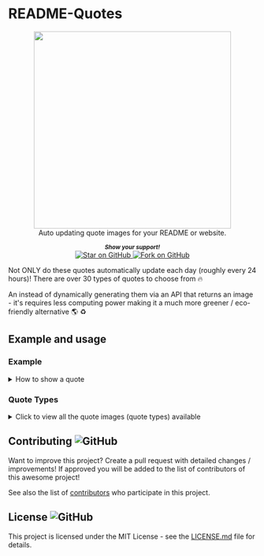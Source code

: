 # README-Quotes

<div align="center">
<a href="https://github.com/MarketingPipeline/README-Quotes"> <img height="400px" src="https://imageplaceholder.github.io/quotes/famous-quotes.png"/> </a> 
</div>  
    
<div align="center">
   Auto updating quote images for your README or website.
   
  <small> <b><i>Show your support!</i> </b></small>
  <br>
   <a href="https://github.com/MarketingPipeline/README-Quotes">
    <img title="Star on GitHub" src="https://img.shields.io/github/stars/MarketingPipeline/README-Quotes.svg?style=social&label=Star">
  </a>
  <a href="https://github.com/MarketingPipeline/README-Quotes/fork">
    <img title="Fork on GitHub" src="https://img.shields.io/github/forks/MarketingPipeline/README-Quotes.svg?style=social&label=Fork">
  </a>
   </div>  




Not ONLY do these quotes automatically update each day (roughly every 24 hours)! There are over 30 types of quotes to choose from :fire:

An instead of dynamically generating them via an API that returns an image - it's requires less computing power making it a much more greener / eco-friendly alternative 🌎 ♻️ 



## Example and usage


### Example


<details>
<summary> How to show a quote</summary>

<br>

A URL will look something like this.

<code>https://imageplaceholder.github.io/quotes/TYPE</code> - replace <code>TYPE</code> with a valid quote type.

this code - 

        <img height="400" src="https://imageplaceholder.github.io/quotes/business.png">
        
will produce a result like so - 

<img height="400" src="https://imageplaceholder.github.io/quotes/business.png">


</details>


### Quote Types


<details>
<summary>
Click to view all the quote images (quote types) available 
</summary>

### Business

<details>
<summary>
Click to Preview
</summary>

<img height="400" src="https://imageplaceholder.github.io/quotes/business.png">

</details>

    
```
https://imageplaceholder.github.io/quotes/business.png
````
    
    

    
### Change

<details>
<summary>
Click to Preview
</summary>

<img height="400" src="https://imageplaceholder.github.io/quotes/change.png">

</details>

    
```
https://imageplaceholder.github.io/quotes/change.png
````
    
    
### Character

<details>
<summary>
Click to Preview
</summary>

<img height="400" src="https://imageplaceholder.github.io/quotes/character.png">

</details>

    
```
https://imageplaceholder.github.io/quotes/character.png
````
    
    

    
### Competition

<details>
<summary>
Click to Preview
</summary>

<img height="400" src="https://imageplaceholder.github.io/quotes/competition.png">

</details>

    
```
https://imageplaceholder.github.io/quotes/competition.png
````
    
    

    
### Conservative

<details>
<summary>
Click to Preview
</summary>

<img height="400" src="https://imageplaceholder.github.io/quotes/conservative.png">

</details>

    
```
https://imageplaceholder.github.io/quotes/conservative.png
````
    
    

    
### Courage

<details>
<summary>
Click to Preview
</summary>

<img height="400" src="https://imageplaceholder.github.io/quotes/courage.png">

</details>

    
```
https://imageplaceholder.github.io/quotes/courage.png
````
    
    

    
### Education

<details>
<summary>
Click to Preview
</summary>

<img height="400" src="https://imageplaceholder.github.io/quotes/education.png">

</details>

    
```
https://imageplaceholder.github.io/quotes/education.png
````
    
    

    
### Faith

<details>
<summary>
Click to Preview
</summary>

<img height="400" src="https://imageplaceholder.github.io/quotes/faith.png">

</details>

    
```
https://imageplaceholder.github.io/quotes/faith.png
````
    
    

    
### Family

<details>
<summary>
Click to Preview
</summary>

<img height="400" src="https://imageplaceholder.github.io/quotes/family.png">

</details>

    
```
https://imageplaceholder.github.io/quotes/family.png
````
    
    

    
### Famous-quotes

<details>
<summary>
Click to Preview
</summary>

<img height="400" src="https://imageplaceholder.github.io/quotes/famous-quotes.png">

</details>

    
```
https://imageplaceholder.github.io/quotes/famous-quotes.png
````
    
    

    
### Film

<details>
<summary>
Click to Preview
</summary>

<img height="400" src="https://imageplaceholder.github.io/quotes/film.png">

</details>

    
```
https://imageplaceholder.github.io/quotes/film.png
````
    
    

    
### Freedom

<details>
<summary>
Click to Preview
</summary>

<img height="400" src="https://imageplaceholder.github.io/quotes/freedom.png">

</details>

    
```
https://imageplaceholder.github.io/quotes/freedom.png
````
    
    

    
### Friendship

<details>
<summary>
Click to Preview
</summary>

<img height="400" src="https://imageplaceholder.github.io/quotes/friendship.png">

</details>

    
```
https://imageplaceholder.github.io/quotes/friendship.png
````
    
    

    
### Future

<details>
<summary>
Click to Preview
</summary>

<img height="400" src="https://imageplaceholder.github.io/quotes/future.png">

</details>

    
```
https://imageplaceholder.github.io/quotes/future.png
````
    
    

    
### Happiness

<details>
<summary>
Click to Preview
</summary>

<img height="400" src="https://imageplaceholder.github.io/quotes/happiness.png">

</details>

    
```
https://imageplaceholder.github.io/quotes/happiness.png
````
    
    

    
### History

<details>
<summary>
Click to Preview
</summary>

<img height="400" src="https://imageplaceholder.github.io/quotes/history.png">

</details>

    
```
https://imageplaceholder.github.io/quotes/history.png
````
    
    

    
### Honor

<details>
<summary>
Click to Preview
</summary>

<img height="400" src="https://imageplaceholder.github.io/quotes/honor.png">

</details>

    
```
https://imageplaceholder.github.io/quotes/honor.png
````
    
    

    
### Humor

<details>
<summary>
Click to Preview
</summary>

<img height="400" src="https://imageplaceholder.github.io/quotes/humor.png">

</details>

    
```
https://imageplaceholder.github.io/quotes/humor.png
````
    
    

    
### Humorous

<details>
<summary>
Click to Preview
</summary>

<img height="400" src="https://imageplaceholder.github.io/quotes/humorous.png">

</details>

    
```
https://imageplaceholder.github.io/quotes/humorous.png
````
    
    

    
### Inspirational

<details>
<summary>
Click to Preview
</summary>

<img height="400" src="https://imageplaceholder.github.io/quotes/inspirational.png">

</details>

    
```
https://imageplaceholder.github.io/quotes/inspirational.png
````
    
    

    
### Leadership

<details>
<summary>
Click to Preview
</summary>

<img height="400" src="https://imageplaceholder.github.io/quotes/leadership.png">

</details>

    
```
https://imageplaceholder.github.io/quotes/leadership.png
````
    
    

    
### Life

<details>
<summary>
Click to Preview
</summary>

<img height="400" src="https://imageplaceholder.github.io/quotes/life.png">

</details>

    
```
https://imageplaceholder.github.io/quotes/life.png
````
    
    

    
### Literature

<details>
<summary>
Click to Preview
</summary>

<img height="400" src="https://imageplaceholder.github.io/quotes/literature.png">

</details>

    
```
https://imageplaceholder.github.io/quotes/literature.png
````
    
    

    
### Love

<details>
<summary>
Click to Preview
</summary>

<img height="400" src="https://imageplaceholder.github.io/quotes/love.png">

</details>

    
```
https://imageplaceholder.github.io/quotes/love.png
````
    
    

    
### Motivational

<details>
<summary>
Click to Preview
</summary>

<img height="400" src="https://imageplaceholder.github.io/quotes/motivational.png">

</details>

    
```
https://imageplaceholder.github.io/quotes/motivational.png
````
    
    

    
### Nature

<details>
<summary>
Click to Preview
</summary>

<img height="400" src="https://imageplaceholder.github.io/quotes/nature.png">

</details>

    
```
https://imageplaceholder.github.io/quotes/nature.png
````
    
    

    
### Pain

<details>
<summary>
Click to Preview
</summary>

<img height="400" src="https://imageplaceholder.github.io/quotes/pain.png">

</details>

    
```
https://imageplaceholder.github.io/quotes/pain.png
````
    
    

    
### Philosophy

<details>
<summary>
Click to Preview
</summary>

<img height="400" src="https://imageplaceholder.github.io/quotes/philosophy.png">

</details>

    
```
https://imageplaceholder.github.io/quotes/philosophy.png
````
    
    

    
### Politics

<details>
<summary>
Click to Preview
</summary>

<img height="400" src="https://imageplaceholder.github.io/quotes/politics.png">

</details>

    
```
https://imageplaceholder.github.io/quotes/politics.png
````
    
    

    
### Power-quotes

<details>
<summary>
Click to Preview
</summary>

<img height="400" src="https://imageplaceholder.github.io/quotes/power-quotes.png">

</details>

    
```
https://imageplaceholder.github.io/quotes/power-quotes.png
````
    
    

    
### Religion

<details>
<summary>
Click to Preview
</summary>

<img height="400" src="https://imageplaceholder.github.io/quotes/religion.png">

</details>

    
```
https://imageplaceholder.github.io/quotes/religion.png
````
    
    

    
### Science

<details>
<summary>
Click to Preview
</summary>

<img height="400" src="https://imageplaceholder.github.io/quotes/science.png">

</details>

    
```
https://imageplaceholder.github.io/quotes/science.png
````
    
    

    
### Self

<details>
<summary>
Click to Preview
</summary>

<img height="400" src="https://imageplaceholder.github.io/quotes/self.png">

</details>

    
```
https://imageplaceholder.github.io/quotes/self.png
````
    
    

    
### Self-help

<details>
<summary>
Click to Preview
</summary>

<img height="400" src="https://imageplaceholder.github.io/quotes/self-help.png">

</details>

    
```
https://imageplaceholder.github.io/quotes/self-help.png
````
    
    

    
### Social-justice

<details>
<summary>
Click to Preview
</summary>

<img height="400" src="https://imageplaceholder.github.io/quotes/social-justice.png">

</details>

    
```
https://imageplaceholder.github.io/quotes/social-justice.png
````
    
    

    
### Spirituality

<details>
<summary>
Click to Preview
</summary>

<img height="400" src="https://imageplaceholder.github.io/quotes/spirituality.png">

</details>

    
```
https://imageplaceholder.github.io/quotes/spirituality.png
````
    
    

    
### Sports

<details>
<summary>
Click to Preview
</summary>

<img height="400" src="https://imageplaceholder.github.io/quotes/sports.png">

</details>

    
```
https://imageplaceholder.github.io/quotes/sports.png
````
    
    

    
### Success

<details>
<summary>
Click to Preview
</summary>

<img height="400" src="https://imageplaceholder.github.io/quotes/success.png">

</details>

    
```
https://imageplaceholder.github.io/quotes/success.png
````
    
    

    
### Technology

<details>
<summary>
Click to Preview
</summary>

<img height="400" src="https://imageplaceholder.github.io/quotes/technology.png">

</details>

    
```
https://imageplaceholder.github.io/quotes/technology.png
````
    
    

    
### Time

<details>
<summary>
Click to Preview
</summary>

<img height="400" src="https://imageplaceholder.github.io/quotes/time.png">

</details>

    
```
https://imageplaceholder.github.io/quotes/time.png
````
    
    

    
### Truth

<details>
<summary>
Click to Preview
</summary>

<img height="400" src="https://imageplaceholder.github.io/quotes/truth.png">

</details>

    
```
https://imageplaceholder.github.io/quotes/truth.png
````
    
    

    
### Virtue

<details>
<summary>
Click to Preview
</summary>

<img height="400" src="https://imageplaceholder.github.io/quotes/virtue.png">

</details>

    
```
https://imageplaceholder.github.io/quotes/virtue.png
````
    
    

    
### War

<details>
<summary>
Click to Preview
</summary>

<img height="400" src="https://imageplaceholder.github.io/quotes/war.png">

</details>

    
```
https://imageplaceholder.github.io/quotes/war.png
````
    
    

    
### Wisdom

<details>
<summary>
Click to Preview
</summary>

<img height="400" src="https://imageplaceholder.github.io/quotes/wisdom.png">

</details>

    
```
https://imageplaceholder.github.io/quotes/wisdom.png
````
    
</summary> 

</details>


## Contributing ![GitHub](https://img.shields.io/github/contributors/MarketingPipeline/README-Quotes)

Want to improve this project? Create a pull request with detailed changes / improvements! If approved you will be added to the list of contributors of this awesome project!

See also the list of
[contributors](https://github.com/MarketingPipeline/README-Quotes/graphs/contributors) who
participate in this project.

## License ![GitHub](https://img.shields.io/github/license/MarketingPipeline/README-Quotes)

This project is licensed under the MIT License - see the
[LICENSE.md](https://github.com/MarketingPipeline/README-Quotes/blob/main/LICENSE) file for
details.
